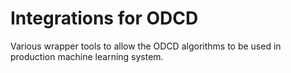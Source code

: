 # Integrations for ODCD

Various wrapper tools to allow the ODCD algorithms to be used in production machine learning system.